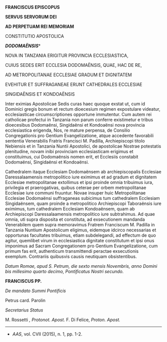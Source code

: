 **FRANCISCUS EPISCOPUS**

**SERVUS SERVORUM DEI**

**AD PERPETUAM REI MEMORIAM**

CONSTITUTIO APOSTOLICA

***DODOMAËNSIS****

NOVA IN TANZANIA ERIGITUR PROVINCIA ECCLESIASTICA,

CUIUS SEDES ERIT ECCLESIA DODOMAËNSIS, QUAE, HAC DE RE,

AD METROPOLITANAE ECCLESIAE GRADUM ET DIGNITATEM

EVEHITUR ET SUFFRAGANEAE ERUNT CATHEDRALES ECCLESIAE

SINGIDAËNSIS ET KONDOAËNSIS

Inter eximias Apostolicae Sedis curas haec quoque exstat ut, cum id Dominici gregis bonum et rectum dioecesium regimen expostulare videatur, ecclesiasticae circumscriptiones opportune immutentur. Cum autem rei catholicae profectui in Tanzania non parum conferre existimetur e tribus dioecesibus Dodomaënsi, Singidaënsi et Kondoaënsi nova provincia ecclesiastica erigenda, Nos, re mature perpensa, de Consilio Congregationis pro Gentium Evangelizatione, atque accedente favorabili sententia Venerabilis Fratris Francisci M. Padilla, Archiepiscopi titolo Nebiensis et in Tanzania Nuntii Apostolici, de apostolicae Nostrae potestatis plenitudine, novam inibi provinciam ecclesiasticam erigimus et constituimus, cui Dodomaënsis nomen erit, et Ecclesiis constabit Dodomaënsi, Singidaënsi et Kondoaënsi.

Cathedralem itaque Ecclesiam Dodomaënsem ab archiepiscopalis Ecclesiae Daressalaamensis metropolitico iure eximimus et ad gradum et dignitatem Ecclesiae metropolitanae extollimus et ipsi proinde omnia tribuimus iura, privilegia et praerogativas, quibus ceterae per orbem metropolitanae Ecclesiae iure communi fruuntur. Novae insuper huic Metropolitanae Ecclesiae Dodomaënsi suffraganeas subicimus tum cathedralem Ecclesiam Singidaënsem, quam proinde a metropolitico Archiepiscopi Taboraënsis iure eximimus, tum cathedralem Ecclesiam Kondoaënsem, quam ab Archiepiscopi Daressalaamensis metropolitico iure subtrahimus. Ad quae omnia, uti supra disposita et constituta, ad exsecutionem mandanda Venerabilem quem supra memoravimus Fratrem Franciscum M. Padilla in Tanzania Nuntium Apostolicum eligimus, eidemque idcirco necessarias et opportunas facultates tribuimus, etiam subdelegandi, ad effectum de quo agitur, quemlibet virum in ecclesiastica dignitate constitutum et ipsi onus imponimus ad Sacram Congregationem pro Gentium Evangelizatione, cum primum fas erit, authenticum transmittendi peractae exsecutionis exemplum. Contrariis quibusvis causis neutiquam obsistentibus.

*Datum Romae, apud S. Petrum, die sexto mensis Novembris, anno Domini bis millesimo quarto decimo, Pontificatus Nostri secundo.*

**FRANCISCUS PP.**

*De mandato Summi Pontificis*

Petrus card. Parolin

*Secretarius Status*

M. Rossetti *, Protonot. Apost.* F. Di Felice, *Proton. Apost.*

* * *

* *AAS*, vol. CVII (2015), n. 1, pp. 1-2.
